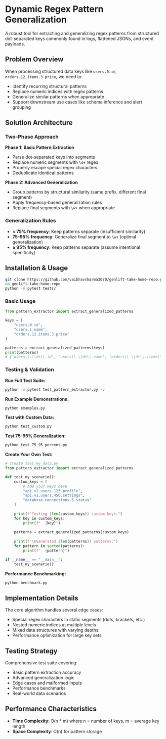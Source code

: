 # Dynamic Regex Pattern Generalization

A robust tool for extracting and generalizing regex patterns from structured dot-separated keys commonly found in logs, flattened JSONs, and event payloads.

## Problem Overview

When processing structured data keys like `users.0.id`, `orders.12.items.3.price`, we need to:
- Identify recurring structural patterns
- Replace numeric indices with regex patterns
- Generalize similar patterns when appropriate
- Support downstream use cases like schema inference and alert grouping

## Solution Architecture

### Two-Phase Approach

**Phase 1: Basic Pattern Extraction**
- Parse dot-separated keys into segments  
- Replace numeric segments with `\d+` regex
- Properly escape special regex characters
- Deduplicate identical patterns

**Phase 2: Advanced Generalization**
- Group patterns by structural similarity (same prefix, different final segment)
- Apply frequency-based generalization rules
- Replace final segments with `\w+` when appropriate

### Generalization Rules

- **< 75% frequency**: Keep patterns separate (insufficient similarity)
- **75-95% frequency**: Generalize final segment to `\w+` (optimal generalization)  
- **≥ 95% frequency**: Keep patterns separate (assume intentional specificity)

## Installation & Usage

```bash
git clone https://github.com/vaibhavsharma3070/genlift-take-home-repo.git
cd genlift-take-home-repo
python -m pytest tests/
```

### Basic Usage
```python
from pattern_extractor import extract_generalized_patterns

keys = [
    "users.0.id",
    "users.1.name", 
    "orders.12.items.3.price"
]

patterns = extract_generalized_patterns(keys)
print(patterns)
# {'users\\.\\d+\\.id', 'users\\.\\d+\\.name', 'orders\\.\\d+\\.items\\.\\d+\\.price'}
```

### Testing & Validation

**Run Full Test Suite:**
```bash
python -m pytest test_pattern_extractor.py -v
```

**Run Example Demonstrations:**
```bash
python examples.py
```

**Test with Custom Data:**
```bash
python test_custom.py
```

**Test 75-95% Generalization:**
```bash
python test_75_95_percent.py
```

**Create Your Own Test:**
```python
# Create test_my_data.py
from pattern_extractor import extract_generalized_patterns

def test_my_scenario():
    custom_keys = [
        # Add your keys here
        "api.v1.users.123.profile",
        "api.v1.users.456.settings",
        "database.connections.5.status"
    ]
    
    print(f"Testing {len(custom_keys)} custom keys:")
    for key in custom_keys:
        print(f"  {key}")
    
    patterns = extract_generalized_patterns(custom_keys)
    
    print(f"\nGenerated {len(patterns)} patterns:")
    for pattern in sorted(patterns):
        print(f"  {pattern}")

if __name__ == "__main__":
    test_my_scenario()
```

**Performance Benchmarking:**
```bash
python benchmark.py
```

## Implementation Details

The core algorithm handles several edge cases:
- Special regex characters in static segments (dots, brackets, etc.)
- Nested numeric indices at multiple levels
- Mixed data structures with varying depths
- Performance optimization for large key sets

## Testing Strategy

Comprehensive test suite covering:
- Basic pattern extraction accuracy
- Advanced generalization logic
- Edge cases and malformed inputs
- Performance benchmarks
- Real-world data scenarios

## Performance Characteristics

- **Time Complexity**: O(n * m) where n = number of keys, m = average key length
- **Space Complexity**: O(n) for pattern storage